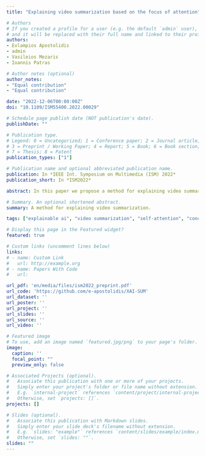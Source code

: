 ```yaml
---
title: "Explaining video summarization based on the focus of attention"

# Authors
# If you created a profile for a user (e.g. the default `admin` user), write the username (folder name) here 
# and it will be replaced with their full name and linked to their profile.
authors:
- Evlampios Apostolidis
- admin
- Vasileios Mezaris
- Ioannis Patras

# Author notes (optional)
author_notes:
- "Equal contribution"
- "Equal contribution"

date: "2022-12-06T00:00:00Z"
doi: "10.1109/ISM55400.2022.00029"

# Schedule page publish date (NOT publication's date).
publishDate: ""

# Publication type.
# Legend: 0 = Uncategorized; 1 = Conference paper; 2 = Journal article;
# 3 = Preprint / Working Paper; 4 = Report; 5 = Book; 6 = Book section;
# 7 = Thesis; 8 = Patent
publication_types: ["1"]

# Publication name and optional abbreviated publication name.
publication: In *IEEE Int. Symposium on Multimedia (ISM) 2022*
publication_short: In *ISM2022*

abstract: In this paper we propose a method for explaining video summarization. We start by formulating the problem as the creation of an explanation mask which indicates the parts of the video that influenced the most the estimates of a video summarization network, about the frames' importance. Then, we explain how the typical analysis pipeline of attention-based networks for video summarization can be used to define explanation signals, and we examine various attention-based signals that have been studied as explanations in the NLP domain. We evaluate the performance of these signals by investigating the video summarization network's input-output relationship according to different replacement functions, and utilizing measures that quantify the capability of explanations to spot the most and least influential parts of a video. We run experiments using an attention-based network (CA-SUM) and two datasets (SumMe and TVSum) for video summarization. Our evaluations indicate the advanced performance of explanations formed using the inherent attention weights, and demonstrate the ability of our method to explain the video summarization results using clues about the focus of the attention mechanism.

# Summary. An optional shortened abstract.
summary: A method for explaining video summarization.

tags: ["explainable ai", "video summarization", "self-attention", "concentrated attention", "ca-sum", "evaluation metrics"]

# Display this page in the Featured widget?
featured: true

# Custom links (uncomment lines below)
links:
# - name: Custom Link
#   url: http://example.org
# - name: Papers With Code
#   url: 

url_pdf: 'en/media/files/ism2022_preprint.pdf'
url_code: 'https://github.com/e-apostolidis/XAI-SUM'
url_dataset: ''
url_poster: ''
url_project: ''
url_slides: ''
url_source: ''
url_video: ''

# Featured image
# To use, add an image named `featured.jpg/png` to your page's folder. 
image:
  caption: ''
  focal_point: ""
  preview_only: false

# Associated Projects (optional).
#   Associate this publication with one or more of your projects.
#   Simply enter your project's folder or file name without extension.
#   E.g. `internal-project` references `content/project/internal-project/index.md`.
#   Otherwise, set `projects: []`.
projects: []

# Slides (optional).
#   Associate this publication with Markdown slides.
#   Simply enter your slide deck's filename without extension.
#   E.g. `slides: "example"` references `content/slides/example/index.md`.
#   Otherwise, set `slides: ""`.
slides: ""
---
```

